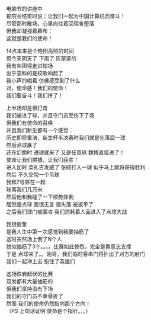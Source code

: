 电脑节的讲座中  
翟院长结束时说：让我们一起为中国计算机而奋斗！  
尽管那时散场，心里向往着回宿舍堕落  
但我却凝视着幕布：  
这就是我们的使命！ 

14点本来是个艳阳高照的时间  
但今天阴天了 下雨了 灰蒙蒙的  
我有些困得走进球场  
出乎意料的是校歌响起了  
我小声的唱着 仿佛感受到了什么  
对，使命感！我们的使命！  
我们要奋斗！我们拼了！

上半场却是很打击  
我们被进了球，并且守门员受伤下了场  
但我们有使命的召唤  
并且我们新生都有一个感觉：  
历史即将重演，新生杯半决赛时我们就是先落后一球  
然后点球赢了  
还在幻想时 进球就来了 又是任意球 魏博直接进了！  
使命让我们拼搏，让我们获胜！  
进入加时 英扎吉发威了 张硕打入一球 似乎马上就将获得胜利  
然后 不久交院一个吊球  
我和7号靠在一起  
球离我们几万米  
然后他和我碰了一下顺势摔倒  
居然是点球 我很无言 很失落 被扳平了  
之后我们球门被围攻 我们消耗着人品进入了点球大战

我很疲惫  
是我人生中第一次感觉到我要抽筋了  
这时突然场上倒了N个人  
貌似抽筋了3个。。。。比赛如此惨烈，完全是靠意志支撑  
于是 点球来了。。刚哥，我们临时客串门将扑出了对方的射门  
我们一起冲上去 抱住了英雄们

这场跌宕起伏的比赛  
双发都有大量抽筋的  
但我们坚持没有下场  
我们的守门员不幸骨折了  
然而 我们的使命仍然指向那个方向！  
（PS 上句话证明 使命是个指针。。。）